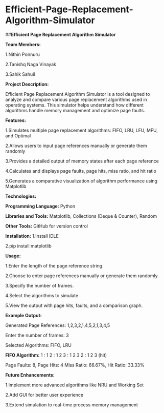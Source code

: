 
# Efficient-Page-Replacement-Algorithm-Simulator
##**Efficient Page Replacement Algorithm Simulator**

**Team Members:**

1.Nithin Ponnuru

2.Tanishq Naga Vinayak

3.Sahik Sahuil

**Project Description:**

Efficient Page Replacement Algorithm Simulator is a tool designed to analyze and compare various page replacement algorithms used in operating systems. This simulator helps understand how different algorithms handle memory management and optimize page faults.

**Features:**

1.Simulates multiple page replacement algorithms: FIFO, LRU, LFU, MFU, and Optimal

2.Allows users to input page references manually or generate them randomly

3.Provides a detailed output of memory states after each page reference

4.Calculates and displays page faults, page hits, miss ratio, and hit ratio

5.Generates a comparative visualization of algorithm performance using Matplotlib

**Technologies:**

**Programming Language:** Python

**Libraries and Tools:** Matplotlib, Collections (Deque & Counter), Random

**Other Tools:** GitHub for version control

**Installation:**
1.Install IDLE

2.pip install matplotlib

**Usage:**

1.Enter the length of the page reference string.

2.Choose to enter page references manually or generate them randomly.

3.Specify the number of frames.

4.Select the algorithms to simulate.

5.View the output with page hits, faults, and a comparison graph.

**Example Output:**

Generated Page References: 1,2,3,2,1,4,5,2,1,3,4,5

Enter the number of frames: 3

Selected Algorithms: FIFO, LRU

**FIFO Algorithm:**
1 : 1
2 : 1 2
3 : 1 2 3
2 : 1 2 3 (hit)

Page Faults: 8, Page Hits: 4
Miss Ratio: 66.67%, Hit Ratio: 33.33%

**Future Enhancements:**

1.Implement more advanced algorithms like NRU and Working Set

2.Add GUI for better user experience

3.Extend simulation to real-time process memory management
